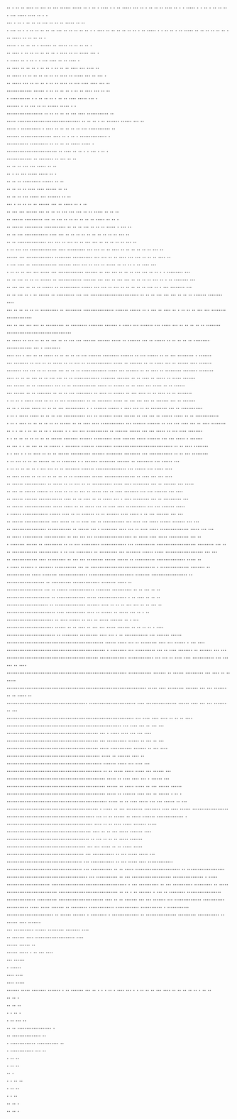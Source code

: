..     .                     ..    ..     ....                                                   .. ...    ..  ... ......                                                                                                                      .....  ..   .                                           ..  .
....     .                     .     ..    .....                                                  ... ..     .   ..  .. ..                                                                                                                    ....   ..   .                                               . 
 .....     .                    .      ..    .  ..                                                  ..  ..    .   ... .....                                                                                                                  ....   ..   .                                              .   
    ...      .                    ..      .    .. ..                                                  .. ...   ..   ..  ..                                                                                                                 .....   ..  ..                                                   
.     ...     ..                    .      .    ..  ..                                                  .. ..    ..  ...                                                                                                                  .. ..   ..  ..                                           ..      .
  .    ....     ..                   ..     ..    ..  ..                                                 ..  .    ..                                                                                                                     .....   .   .                           ..             ..        . 
   ..   .....    ..                   ..     ..    ..  ..                                                 ..  .     ..                                                                                                                  .....   ..  ..                        ..              ..         .  
          .....    .                    ..     ..    ..  .                                                 ......    ..                                                                                                                .....   ..  ..                     ..              ..            .   
      ..    ....    .                    ..     ..    ..  ..                                                 .. ..     .                                                                                                              ....    ..  ..              .....                ...             .    
        .    .....   ..                    .      ..    .                                                     .  ...                                                                                                                 ....    ..  ..                                  ....             .     
         ..    ....    .. ..                       ..     .                                                    ..  ..                                                                                                               . ..    ..  ..    ....        ...        ....   ..                      
           ..   .....   ..  ..               ..      ..   ..                                                    ..  ..                                                                                                             ....    ..  .....          ...         ..     ...                .       
            ..   .....   ... ..               ..      ..    .                                                    ..  ..                                                                                                           ....    ..  ...         ....        ....    ...                  ..       
          ..............  ......                .      ..    ..                                                   ..                                                                                                             .. .    ..   ..     ....        ...        ..                    ..        
                    . ...........                .       .    ..                                                   ..                                                                                                          ..  .    ..   ..  ....       .....       ...                      .          
.......                                           .            ..                                                                                                                                                             ... ..   ..  ......        .....         .                        .           
     ....................                          ..            ..                                                                                                                                                          ..  ..   ..  ...    ....  ............                           ..            
.....        ...................................    ..            ..                                                                                                                                                        ..   .   ..   .......   ......  ...                              ..             
        .....       .  ...........    .     ....     ..            ..                                                                                                                                                      ..   ..  ..   ...    ............                                ..              
                .......         .................   ....            ..                                                                                                                                                     .   ..   .   ...............                                    .                
                           ............        ..........            ..                                                                                                                                                   ..  ..   ..  ..... .....                                        .                 
                              ............................            ..                                                                                   ....                                 ..                       ..   .    .  ...     .                                      ..  .                  
                                            ..............             ..                                                                                  ........ ..                              ...                                                                            ..  ..                   
                                                         ..              ..                                                                                  .. ...  ...                             .....                                                                       ..   ..                    
                                                          ..              .                                                                                   .. ...  .....                           .....                                                                     ..   .                      
                                                           ..                                                                                                  .. ..  ..........                      ......                                                                  ..   ..                       
                                                                                                                                       ..                      ..  ..  .. .... ....                    ......                                                               ..    ..                        
                                                                                                                                      ..                       ..  ..  ... .....  ...                  .......                                                             ..    ..                         
                                                                                    ...      .                                       ..                         ..  ..  ..  ......  ...           ..   ..... ..                                                           .    ..                           
                                                                          ..      ... ... ...... ...                               ..             ..                ..  ... ...  ...  ..           ..  .....  ..                                                       ..    ..                             
                                                                         ..      ...... ..........                                ...   ..        ...               ..   ..  ..   ..   ..          ..  .....  ..                                                     ..     .                               
                                                                       ..       ...... ..........                                ............      ..                ..  ..  ...   ..   ..         ..  .....   .                                                  ...     ..                                
                                                                 ..  ..       ... .............                                  ....       ...     ..               ..   ..  ..    ..  ..          .. .. ..   ..                                               ...     ..                                  
                                                                ..  ..       ................                        ...        ...          ..      ...             ..   ..  ...   ...  ..         .. .. ..   ..                                             ...     ..                                    
                                                        .  .. ... ...       ...............                        .... ..........            ...    ...             ..   ..  ....   ..  ..         .. .. ..   ..                                          ...      ..                                      
                                                      ......    ...       ...............                       .........     ...........      ...    ...            ..   ..   ....  ... ...        ..    ..   ..                                      ....      ..                                         
                                                .   ... ....   ..        ..............                        .......        ....      ...     ..     ...                ..   .....  ..  ..        ..    .    ..                                   ....      ...                                           
                           .    ..     ..  .. ...  ... ..... ...        ..............                       .......  ..      ...        ...            ..                ..   .. ... ... ..        ..    .    .                            .........      ...                                              
                         ..   ..    ...   .. ..   .. ...... ..          .............                      .......   ...     ...       .. ...           ...               ..   ..  ..  .. ...       ..    .   ..                         ........        ...                                                
                       ..   ...   ...    .. ..   .. ...... ..          ...........                        ......   ...      ...         .. ...           ..               ..   ..  ..  .. ...       ..    .   ...                      ........       ...                                                   
                     ..   ..    ...     ..  .   .. ...... ..          ..........                        ... ... ........................... ..           ..              ..    ... ... ... ..       ..   ..   .......               ........      ....                                                      
  ...              ..   ..    ..       ..  .. .......... ..           .........                       .................   .......     ...... ..       .  ...             ..    .... ..  .  ..       ..   ..  ...    ...          ........       ..............                                              
         ...     ..  ...   ...       ...  .. .......... ..           .........                      ........ .......        .          ..... ...     .......            ...   ..... ...    ..       ..  ..   ..       ..     ........       ....................................                            
..           .....  ..   ...        ..   .. .. ... ..  ..           ... ...                        ....... .......                      ..... ..     .......           ...    .. ......    ..      ..   ..  ..         .. .........       .............. ...        . .........                             
   ....      ...   .   ...          ..  ..  ..... ..  ..            ..  ..                        .. ... .......                        .........    .......           ..    ... ......    ..      ..      ...         .........   .                                 .......                                
...   ........   ..  ...           ..  ..  ..... ..  ..            ...  ..                       ..............                          ..... ..    .......          ..     ..  .....            ...      ..           ...... ....                               .......                                   
    ........   ... ...            ..  ..  ..... ... ..             ..  ..                      ..............                            ..... ...   .......          ..    ..    ....            ..      .........     ........                              ........                                      
       ....   ..  ..             ..  ... .. .. ... ...             ..  ..                     ..............                              ........   .......         ..    ..     ....           ..       .....   ..    .....                              .......                                          
      ...    ......              ..  .. ......... ...             ..   ..                    .............                                ..... ..   ......         ..    ..      ....          ...     .....      ..    ..                              ......                                             
    ...    ......               ..  .. ........                   ..  ..        ..         ...  .........                          ..      .... ..   ......        ..   ...       ....  ..     ..      ....        ..    ..                        ........                                                 
     .    .. ..                 .  .....  ....                    ..  ..        ..        ...   ..........      ..               ..        ........  .....        ..   ...        ...  ...    ..     .......       ...   ..                      .......                                                    
   ..    ..                     .  ..... .....                    ..  ..       ..        ...   ...........     .                .           ....... ......        .  ....         ...  ..    ..     .........      ...   ..              ............                                                       
   .    ..                     .  ..... .....                     ..  ..       ..       ...  ............    ...             ..             ....... .....           ...... ..     ... ...   ..    ......   .....    ..   ..          .............                                                          
  .    ..                      .  ....  .. ..                     ..  ..       ..      ..   ...... .. ..   ....           ....              .............         ...  .......   .......   ..   ...  ...     ....  ...   ..       ....  ........                                                            
 ..    .                       .    ..  . ..                      ..  ..      ..       .   ......  .  .    ...           ...                ............         ..     .......  ......  ...  ...    .....         ..    ...   ....   ........                                                              
 .    .                   ..  ..    ..    ..                      ..  ..      ..          ......      ........      .......                 ..........        ....       ....... ..... .......       ... ...             ..... .   .......                                                                  
..                      ...    .    .     ..                     ...  ..      ..        ......      . ........    .......                   .........       .................................         ..   ..            ....   ........                                                                    
.    .                ...      .    .     ..                    ....  ..     ..     .. ......      ...........   .......                    .........     .........      ...  .............           ..    ..           ... .........                                                                      
.   ..              ...        ..   ..    ..                   ...... ..     ..     ........       .       .   .......                     .........   .......  ..             .........                    ...          ......  ...                                                                        
.  ..              ..          ..   ..    .. .                ... ... ..     ..    ........                   .......                    .................     ...              ......                      ...         ..... ....                                                                          
   ..            ....        .....  ..    .. ..  ..           ..   ..  ..    ..    .........                 ......                    .................       ..              ....                         ...         ... ....                                                                            
  ..           ......  ............  ..   .....  ..          ..    ... ..    ..   ...........               .....                   ....   ......... ...       ..                                   ....... ...         .....                                                                               
  ..         ... ..  ......   ...... ..    ....  ..         ..      .. ...   ..   .....    ...            ..                     ....     ........   ...      ...                                  ....... ...         ....                                                                                 
 ..         ...... ....... .............   ....  ..        ..      .... ..   ..  .....      ...           .                    ....     .........    ...      ..                                   ..........         ...                                                                                   
 ..        ...... ...............   .....  ..... ..        ..     ..... ...  ..  ....                                       ....      ...........    ...     ...                                   .......          .....                                                                                   
 .       ......  ..............     ......  .... ..       ..     ....... ..  .. .......                                   ....     .....      .     ..      ...                                   .......          ... ...                                                                                  
..      ...... ..............         .... ..... ..       ..    ....  ... .. ............                               ...      ....  ...      .....   ......                                   .......         ...    ...                                                                                 
..     ...................             .............     ..    ......  ... . ......... ....   ...        ..          ....    .....        ................                                       .....         ...       ...                                                                                
..    ..... ...........                 ............     ..   ...   ... ...  ..................... ..  .....     ....     .....         ...........                                                          ...           ..                                                                               
.     ........ ......         ..          ..........     ..   ..     ... .......... .............. ...  ...........   ......................              .........                                        ...              ..                                                                              
..   ..............                       ...........    .   ..       ... .........  .. ..........  ... ........  ......      .....        .....................                                         ...                ...                                                                             
.. ..............                      .... ..........   .. ...        ... .........  ...... ......  ..  ...........                  ................                                               .....                   ..                                                                             
. ..... .......   .               ........ ............ ... ..          ....................................   .                 ................                                             ........                        ..                                                                            
.............  .....             ........     ................           ......................... ........            ....................                                                                                    ..                                                                           
..................... ..        ...........     ...............          ........                                        .....                                                                                                  ..                                                                          
....................  ...        .. ......     ..............          ........     ...........   ..                                                  ..                                   ...                     ..            ..                                                                         
........................            ..       ................        .....   ................                                                .  ..  ....                                   ..                        ..           ..                                                                        
.......................  ..                  ................. .......         ....                     ..                                 ..  ..  ...       ...                          ..                       ..  ...        ..                                                                        
...........................              ....          ...........             ....                     ..                                ......  ..       .....                         ...                         ..  .         ..                                                                       
..........................           .. ....            ......               .. ...                     ..                               .....          .......                          ..                             .          ...                                                                      
..........................         ......  ..   ..   ....                 ..     ...                   ...                              .....       .......    ..                       ..                     .. ..      .         ....                                                                    
...........................  .. .........     ..........              ....        ...        .         ..                                         .............                        ...                     .......              ......                                                                  
......................................................            ......           .....   ...         ..                                         .........    ....                   ...                     ......  .             ...   ....                                                              
.......................................................  .  ......... ...    ...........   ...         ..                                        ....     ........                    ..                       .......              ...      ...                                                            
................................................... ...............   .............. ...   ...        ..         ....                         ....    ............                  ...                         ... ...              ..        ....                                                         
................................................................... .............     .......         ..       ......                              ..........                      ...                          ....  ..             ..           .....                                                     
..............................................................................          .....        ....   .........      .......                ...                            ...                           ....... ..           ..                .....                                      ..         
.............................................    ..........................              ....         ................. ...... ....                                            ...                             ...  .......         ..                    ...                                               
.......................................................................                    ...                  ....                                                        ....                               ....   ..  ..        ..                         ....                                         
................................................................                             ...                                                                          ....                                  ...    ..           ...                            ...                                      
...................................................                                           ...                             .                                        .....                                    ....    ...        ...                               ....                                   
...................................................                                              ...                   ...........                                   ......                                      ..      ...       ..                                    ...                                
...................................................                                                .....                 ............                              .......                                                 ..      ...                                    ....                              
....................................................                                                  .....                ..                                    .......                                                           ....                                      ..                             
.....................................................                                                   .......                                              ..... ...                                                            ....                                          ...                         
.....................................................   ..                ..                         .....   .....                                        .....   ...                                                            ......                                           ...                       
.......................................................                                           .....      .. ....                                    ....     ...         .                                                   ......                                            ...                      
.......................................................                                      ......          ..    .....                            .....       ..         ...                                                  ......                                            ......                    
.......................................................                                  .....               ..     .......                       ....        ...         ..                                                   ......                                              .   ..                  .
........................................................                              .....                  ..     ..   ....                  .....        ...         ...                                                    ......                                                   ..               ...
...................................................  .                           .....                       ..     ...     .........   .........         ....         ....                                                    ......                                                   ....................
.................................................                              ...                           ..      ..            ......                ..           .....                                                   .......                                                ...............    .   
................................................                            ....                            ..       ..                               ....          .....                                                     .......                                                              .....    
...............................................                          ....                               ..       ..                              ...           .....                                                      .......                                                                  .... 
..............................................          ..             ...                                  ..       ..                            ..             .....                                                       .......                                                                       
............................................                         ...                            ...  .....       ..                           ..             .....                                                          .....                                                                       
...........................................                        ...                           ............        ..                         ...             .....                                                           .....                                                              ...      
..........................................                       ...                         .............            ..                     ...               .....                                                             ....                                                         ..............
..........................................                     ...                        ............                ..                    ..                .....          .........................                             ..                                                  .....................
.............................................                ...                       ............                   ..                  ...               ......................               .................                  .       .....                                   ........................
..........................................             .   ...                       ...........                      ..                ...           ...........                                               ..........          ..  .....                                   ............................
.................................      ..      ..      .  ..                       .......   .                        ...              ..       .........                                                              ...................                                   ................    ...........
.........................   ....       ..               ..                      .......                               ...            ...  .......                                                                               ...                                        ...............      ............
............       .....                            .....                     .......                                  ..          .........                                                                                                                            ..............         .............
............         .                   ............      ..........................                                  ..        ......                                                                                                                                  .......       .     .........    . 
...............     ..    .................       ..........                      ............                         ..   ......                                                                                                                              ....                     .......            
       ...          ...........              ......                                          .........                ........                                                                                                                                                         ....                 
       ..       .......                   ....                                                     ......................                                                                                                                                                            ....                   
           ......                    ......                                                                                                                                                                                                                                        ..                       
       ......                      .....                                                                                                                                                                                                                                                                   .
    ..                           ...                                                                                                                                                                                                                                                                 ....   
 ...                                                                                                                                                                                                                                                                                             ......     
.                                                                                                                                                                                                                                                                                           ......          
                                                                                                                                                                                                                                                                        ....             ....               
                                                                                                                                                                                                                                                                      ....           .....                  
                                                                                                                                                                                                                                                                                  .......              .....
                                                                                                                                                                                                                                                                              ........               .......
                    .                                                                          ..                                                                                                                                                                           .......                ...    ..
                   .          .   .                                                           ..                                                                                                                                                  .                      ....   ...                        .
                  .             ..                                                           ..                                                                                                                                                   ..                           ...                      ....
                ..                                                                         ..                                                                                                                                                      ..                                                     ..
               ..          .                                                              ..                                                                                                                                                       ..                                                       
              ..                                                                         ..                                                                                                                                                         .                                                       
            ..                                                                         ..                                                                                                                                                           ..                                                      
            .                            .                                            ..                                                                                                                                                             .                                                      
           .                                                                         ..             ...                                                                                                                                              ..                                                     
         ..                                                                          ..       ...................                                                                                                                                     .                                                     
        ..                                                                           ................                                                                                                                                                 ..                                                    
        .                                                       ..............      ............                                                                                                                                                       ..                                                   
       .                                                            ............. ...                                                                                                                                                                  ..                                                   
      .                                                                           ..                                                                                                                                                                    ..                                                  
      .                                                                           ..                                                                                                                                                                     ..                                                 
                                                                                 ..                                                                                                                                                                       .                                                 
     .                                            .                             ..                                                                                                                                                                        ..                                                
     .                                                                         ..                                                                                                                                                                          ..                                               
    .                                                                          .                                                                                                                                                                            ..                                              
   ..                                                                         ..                                                                                                                                                                             .                                              
   ..                                                                        ..                                                                                                                                                                               .                                             
